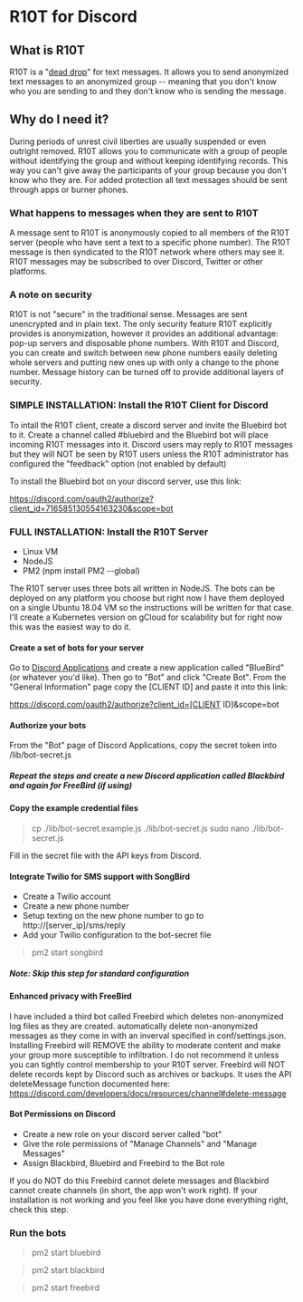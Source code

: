 # R10T for Discord

## What is R10T

R10T is a "[dead drop](https://en.wikipedia.org/wiki/Dead_drop)" for text messages. It allows you to send anonymized text messages to an anonymized group -- meaning that you don't know who you are sending to and they don't know who is sending the message. 

## Why do I need it?

During periods of unrest civil liberties are usually suspended or even outright removed. R10T allows you to communicate with a group of people without identifying the group and without keeping identifying records. This way you can't give away the participants of your group because you don't know who they are. For added protection all text messages should be sent through apps or burner phones. 

### What happens to messages when they are sent to R10T

A message sent to R10T is anonymously copied to all members of the R10T server (people who have sent a text to a specific phone number). The R10T message is then syndicated to the R10T network where others may see it. R10T messages may be subscribed to over Discord, Twitter or other platforms. 

### A note on security

R10T is not "secure" in the traditional sense. Messages are sent unencrypted and in plain text. The only security feature R10T explicitly provides is anonymization, however it provides an additional advantage: pop-up servers and disposable phone numbers. With R10T and Discord, you can create and switch between new phone numbers easily deleting whole servers and putting new ones up with only a change to the phone number. Message history can be turned off to provide additional layers of security. 

### SIMPLE INSTALLATION: Install the R10T Client for Discord

To intall the R10T client, create a discord server and invite the Bluebird bot to it. Create a channel called #bluebird and the Bluebird bot will place incoming R10T messages into it. Discord users may reply to R10T messages but they will NOT be seen by R10T users unless the R10T administrator has configured the "feedback" option (not enabled by default)

To install the Bluebird bot on your discord server, use this link:

https://discord.com/oauth2/authorize?client_id=716585130554163230&scope=bot

### FULL INSTALLATION: Install the R10T Server

* Linux VM
* NodeJS
* PM2 (npm install PM2 --global)

The R10T server uses three bots all written in NodeJS. The bots can be deployed on any platform you choose but right now I have them deployed on a single Ubuntu 18.04 VM so the instructions will be written for that case. I'll create a Kubernetes version on gCloud for scalability but for right now this was the easiest way to do it. 

#### Create a set of bots for your server

Go to [Discord Applications](https://discord.com/developers/applications/) and create a new application called "BlueBird" (or whatever you'd like). Then go to "Bot" and click "Create Bot". From the "General Information" page copy the [CLIENT ID] and paste it into this link: 

https://discord.com/oauth2/authorize?client_id=[CLIENT ID]&scope=bot

#### Authorize your bots

From the "Bot" page of Discord Applications, copy the secret token into /lib/bot-secret.js

##### Repeat the steps and create a new Discord application called Blackbird and again for FreeBird (if using)

#### Copy the example credential files

> cp ./lib/bot-secret.example.js ./lib/bot-secret.js
> sudo nano ./lib/bot-secret.js

Fill in the secret file with the API keys from Discord. 

#### Integrate Twilio for SMS support with SongBird

* Create a Twilio account
* Create a new phone number
* Setup texting on the new phone number to go to http://[server_ip]/sms/reply
* Add your Twilio configuration to the bot-secret file

> pm2 start songbird

##### Note: Skip this step for standard configuration 

#### Enhanced privacy with FreeBird

I have included a third bot called Freebird which deletes non-anonymized log files as they are created. automatically delete non-anonymized messages as they come in with an inverval specified in conf/settings.json. Installing Freebird will REMOVE the ability to moderate content and make your group more susceptible to infiltration. I do not recommend it unless you can tightly control membership to your R10T server. Freebird will NOT delete records kept by Discord such as archives or backups. It uses the API deleteMessage function documented here: https://discord.com/developers/docs/resources/channel#delete-message

#### Bot Permissions on Discord

* Create a new role on your discord server called "bot"
* Give the role permissions of "Manage Channels" and "Manage Messages"
* Assign Blackbird, Bluebird and Freebird to the Bot role

If you do NOT do this Freebird cannot delete messages and Blackbird cannot create channels (in short, the app won't work right). If your installation is not working and you feel like you have done everything right, check this step.

### Run the bots

> pm2 start bluebird

> pm2 start blackbird

> pm2 start freebird 
